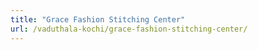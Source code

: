 ```yaml
---
title: "Grace Fashion Stitching Center"
url: /vaduthala-kochi/grace-fashion-stitching-center/
---
```


